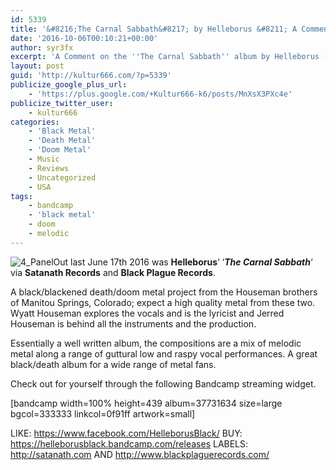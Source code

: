 ```yaml
---
id: 5339
title: '&#8216;The Carnal Sabbath&#8217; by Helleborus &#8211; A Comment'
date: '2016-10-06T00:10:21+00:00'
author: syr3fx
excerpt: 'A Comment on the ''The Carnal Sabbath'' album by Helleborus (2016).'
layout: post
guid: 'http://kultur666.com/?p=5339'
publicize_google_plus_url:
    - 'https://plus.google.com/+Kultur666-k6/posts/MnXsX3PXc4e'
publicize_twitter_user:
    - kultur666
categories:
    - 'Black Metal'
    - 'Death Metal'
    - 'Doom Metal'
    - Music
    - Reviews
    - Uncategorized
    - USA
tags:
    - bandcamp
    - 'black metal'
    - doom
    - melodic
---
```


![4_Panel](http://localhost:8080/wp-content/uploads/2016/10/155-1.jpg)Out last June 17th 2016 was **Helleborus**‘ ‘***The Carnal Sabbath***‘ via **Satanath Records** and **Black Plague Records**.

A black/blackened death/doom metal project from the Houseman brothers of Manitou Springs, Colorado; expect a high quality metal from these two. Wyatt Houseman explores the vocals and is the lyricist and Jerred Houseman is behind all the instruments and the production.

Essentially a well written album, the compositions are a mix of melodic metal along a range of guttural low and raspy vocal performances. A great black/death album for a wide range of metal fans.

Check out for yourself through the following Bandcamp streaming widget.

\[bandcamp width=100% height=439 album=37731634 size=large bgcol=333333 linkcol=0f91ff artwork=small\]

LIKE: <https://www.facebook.com/HelleborusBlack/>
BUY: <https://helleborusblack.bandcamp.com/releases>
LABELS: <http://satanath.com> AND <http://www.blackplaguerecords.com/>